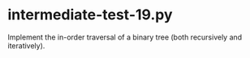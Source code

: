 # intermediate-test-19.py
 Implement the in-order traversal of a binary tree (both recursively and iteratively).
